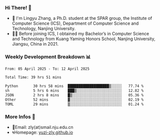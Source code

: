 ### Hi There! 👋 
- 🐳 I'm Lingyu Zhang, a Ph.D. student at the SPAR group, the Institute of Computer Science (ICS), Department of Computer Science and Technology, Nanjing University.
- 🧑‍🎓 Before joining ICS, I obtained my Bachelor’s in Computer Science and Technology from Kuang Yaming Honors School, Nanjing University, Jiangsu, China in 2021.

### Weekly Development Breakdown :bar_chart:

<!--START_SECTION:waka-->

```txt
From: 05 April 2025 - To: 12 April 2025

Total Time: 39 hrs 51 mins

Python       30 hrs 58 mins  ███████████████████▒░░░░░   77.74 %
sh           5 hrs 6 mins    ███▒░░░░░░░░░░░░░░░░░░░░░   12.82 %
JSON         2 hrs 8 mins    █▒░░░░░░░░░░░░░░░░░░░░░░░   05.36 %
Other        52 mins         ▓░░░░░░░░░░░░░░░░░░░░░░░░   02.19 %
TOML         29 mins         ▒░░░░░░░░░░░░░░░░░░░░░░░░   01.24 %
```

<!--END_SECTION:waka-->

<!--
### Github Contributions :octocat:

![](https://raw.githubusercontent.com/yuzi-zly/yuzi-zly/output/github-contribution-grid-snake.svg)              
-->

### More Infos 📖

- 📧Email: zly(at)smail.nju.edu.cn
- 🌀Homepage: [yuzi-zly.github.io](https://yuzi-zly.github.io/)
